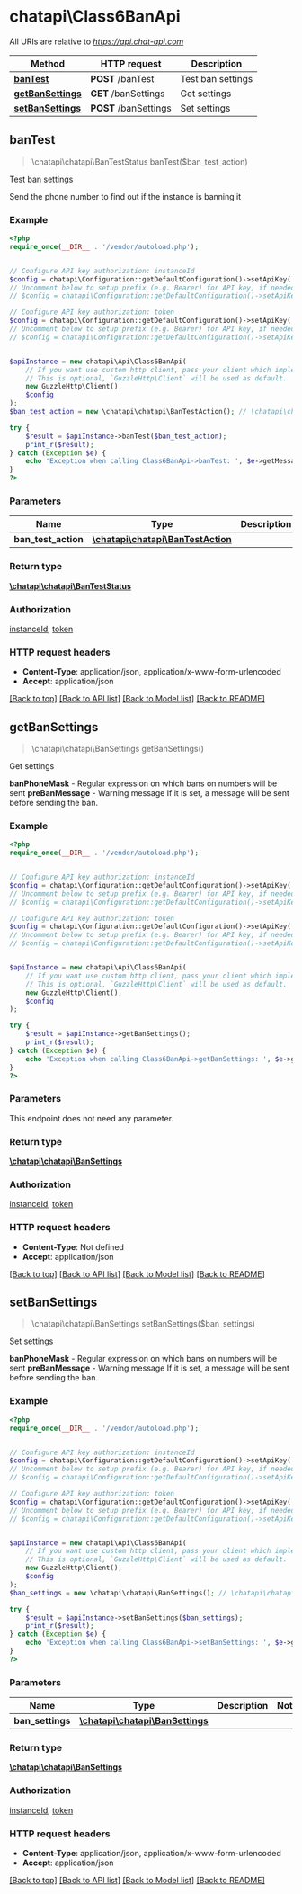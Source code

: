 # chatapi\Class6BanApi

All URIs are relative to *https://api.chat-api.com*

Method | HTTP request | Description
------------- | ------------- | -------------
[**banTest**](Class6BanApi.md#banTest) | **POST** /banTest | Test ban settings
[**getBanSettings**](Class6BanApi.md#getBanSettings) | **GET** /banSettings | Get settings
[**setBanSettings**](Class6BanApi.md#setBanSettings) | **POST** /banSettings | Set settings



## banTest

> \chatapi\chatapi\BanTestStatus banTest($ban_test_action)

Test ban settings

Send the phone number to find out if the instance is banning it

### Example

```php
<?php
require_once(__DIR__ . '/vendor/autoload.php');


// Configure API key authorization: instanceId
$config = chatapi\Configuration::getDefaultConfiguration()->setApiKey('instanceId', 'YOUR_API_KEY');
// Uncomment below to setup prefix (e.g. Bearer) for API key, if needed
// $config = chatapi\Configuration::getDefaultConfiguration()->setApiKeyPrefix('instanceId', 'Bearer');

// Configure API key authorization: token
$config = chatapi\Configuration::getDefaultConfiguration()->setApiKey('token', 'YOUR_API_KEY');
// Uncomment below to setup prefix (e.g. Bearer) for API key, if needed
// $config = chatapi\Configuration::getDefaultConfiguration()->setApiKeyPrefix('token', 'Bearer');


$apiInstance = new chatapi\Api\Class6BanApi(
    // If you want use custom http client, pass your client which implements `GuzzleHttp\ClientInterface`.
    // This is optional, `GuzzleHttp\Client` will be used as default.
    new GuzzleHttp\Client(),
    $config
);
$ban_test_action = new \chatapi\chatapi\BanTestAction(); // \chatapi\chatapi\BanTestAction | 

try {
    $result = $apiInstance->banTest($ban_test_action);
    print_r($result);
} catch (Exception $e) {
    echo 'Exception when calling Class6BanApi->banTest: ', $e->getMessage(), PHP_EOL;
}
?>
```

### Parameters


Name | Type | Description  | Notes
------------- | ------------- | ------------- | -------------
 **ban_test_action** | [**\chatapi\chatapi\BanTestAction**](../Model/BanTestAction.md)|  |

### Return type

[**\chatapi\chatapi\BanTestStatus**](../Model/BanTestStatus.md)

### Authorization

[instanceId](../../README.md#instanceId), [token](../../README.md#token)

### HTTP request headers

- **Content-Type**: application/json, application/x-www-form-urlencoded
- **Accept**: application/json

[[Back to top]](#) [[Back to API list]](../../README.md#documentation-for-api-endpoints)
[[Back to Model list]](../../README.md#documentation-for-models)
[[Back to README]](../../README.md)


## getBanSettings

> \chatapi\chatapi\BanSettings getBanSettings()

Get settings

**banPhoneMask** - Regular expression on which bans on numbers will be sent  **preBanMessage** - Warning message If it is set, a message will be sent before sending the ban.

### Example

```php
<?php
require_once(__DIR__ . '/vendor/autoload.php');


// Configure API key authorization: instanceId
$config = chatapi\Configuration::getDefaultConfiguration()->setApiKey('instanceId', 'YOUR_API_KEY');
// Uncomment below to setup prefix (e.g. Bearer) for API key, if needed
// $config = chatapi\Configuration::getDefaultConfiguration()->setApiKeyPrefix('instanceId', 'Bearer');

// Configure API key authorization: token
$config = chatapi\Configuration::getDefaultConfiguration()->setApiKey('token', 'YOUR_API_KEY');
// Uncomment below to setup prefix (e.g. Bearer) for API key, if needed
// $config = chatapi\Configuration::getDefaultConfiguration()->setApiKeyPrefix('token', 'Bearer');


$apiInstance = new chatapi\Api\Class6BanApi(
    // If you want use custom http client, pass your client which implements `GuzzleHttp\ClientInterface`.
    // This is optional, `GuzzleHttp\Client` will be used as default.
    new GuzzleHttp\Client(),
    $config
);

try {
    $result = $apiInstance->getBanSettings();
    print_r($result);
} catch (Exception $e) {
    echo 'Exception when calling Class6BanApi->getBanSettings: ', $e->getMessage(), PHP_EOL;
}
?>
```

### Parameters

This endpoint does not need any parameter.

### Return type

[**\chatapi\chatapi\BanSettings**](../Model/BanSettings.md)

### Authorization

[instanceId](../../README.md#instanceId), [token](../../README.md#token)

### HTTP request headers

- **Content-Type**: Not defined
- **Accept**: application/json

[[Back to top]](#) [[Back to API list]](../../README.md#documentation-for-api-endpoints)
[[Back to Model list]](../../README.md#documentation-for-models)
[[Back to README]](../../README.md)


## setBanSettings

> \chatapi\chatapi\BanSettings setBanSettings($ban_settings)

Set settings

**banPhoneMask** - Regular expression on which bans on numbers will be sent  **preBanMessage** - Warning message If it is set, a message will be sent before sending the ban.

### Example

```php
<?php
require_once(__DIR__ . '/vendor/autoload.php');


// Configure API key authorization: instanceId
$config = chatapi\Configuration::getDefaultConfiguration()->setApiKey('instanceId', 'YOUR_API_KEY');
// Uncomment below to setup prefix (e.g. Bearer) for API key, if needed
// $config = chatapi\Configuration::getDefaultConfiguration()->setApiKeyPrefix('instanceId', 'Bearer');

// Configure API key authorization: token
$config = chatapi\Configuration::getDefaultConfiguration()->setApiKey('token', 'YOUR_API_KEY');
// Uncomment below to setup prefix (e.g. Bearer) for API key, if needed
// $config = chatapi\Configuration::getDefaultConfiguration()->setApiKeyPrefix('token', 'Bearer');


$apiInstance = new chatapi\Api\Class6BanApi(
    // If you want use custom http client, pass your client which implements `GuzzleHttp\ClientInterface`.
    // This is optional, `GuzzleHttp\Client` will be used as default.
    new GuzzleHttp\Client(),
    $config
);
$ban_settings = new \chatapi\chatapi\BanSettings(); // \chatapi\chatapi\BanSettings | 

try {
    $result = $apiInstance->setBanSettings($ban_settings);
    print_r($result);
} catch (Exception $e) {
    echo 'Exception when calling Class6BanApi->setBanSettings: ', $e->getMessage(), PHP_EOL;
}
?>
```

### Parameters


Name | Type | Description  | Notes
------------- | ------------- | ------------- | -------------
 **ban_settings** | [**\chatapi\chatapi\BanSettings**](../Model/BanSettings.md)|  |

### Return type

[**\chatapi\chatapi\BanSettings**](../Model/BanSettings.md)

### Authorization

[instanceId](../../README.md#instanceId), [token](../../README.md#token)

### HTTP request headers

- **Content-Type**: application/json, application/x-www-form-urlencoded
- **Accept**: application/json

[[Back to top]](#) [[Back to API list]](../../README.md#documentation-for-api-endpoints)
[[Back to Model list]](../../README.md#documentation-for-models)
[[Back to README]](../../README.md)

